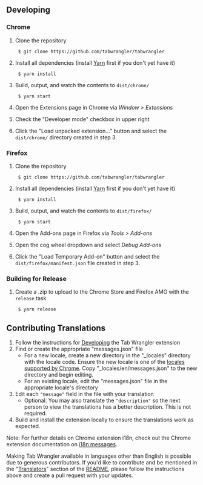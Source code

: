 ## Developing

### Chrome

1. Clone the repository

        $ git clone https://github.com/tabwrangler/tabwrangler
2. Install all dependencies (install [Yarn][2] first if you don't yet have it)

        $ yarn install
3. Build, output, and watch the contents to `dist/chrome/`

        $ yarn start
4. Open the Extensions page in Chrome via *Window > Extensions*
5. Check the "Developer mode" checkbox in upper right
6. Click the "Load unpacked extension..." button and select the `dist/chrome/` directory created in
   step 3.

### Firefox

1. Clone the repository

        $ git clone https://github.com/tabwrangler/tabwrangler
2. Install all dependencies (install [Yarn][2] first if you don't yet have it)

        $ yarn install
3. Build, output, and watch the contents to `dist/firefox/`

        $ yarn start
4. Open the Add-ons page in Firefox via *Tools > Add-ons*
5. Open the cog wheel dropdown and select *Debug Add-ons*
6. Click the "Load Temporary Add-on" button and select the `dist/firefox/manifest.json` file created
   in step 3.

### Building for Release

1. Create a .zip to upload to the Chrome Store and Firefox AMO with the `release` task

        $ yarn release

## Contributing Translations

1. Follow the instructions for [Developing](#developing) the Tab Wrangler extension
2. Find or create the appropriate "messages.json" file
    - For a new locale, create a new directory in the "\_locales" directory with the locale code.
      Ensure the new locale is one of the [locales supported by Chrome][1]. Copy
      "\_locales/en/messages.json" to the new directory and begin editing.
    - For an existing locale, edit the "messages.json" file in the appropriate locale's directory
3. Edit each `"message"` field in the file with your translation
    - Optional: You may also translate the `"description"` so the next person to view the
      translations has a better description. This is not required.
4. Build and install the extension locally to ensure the translations work as expected.

Note: For further details on Chrome extension i18n, check out the Chrome extension documentation
on [i18n messages][0].

Making Tab Wrangler available in languages other than English is possible due to generous
contributors. If you'd like to contribute and be mentioned in the
"[Translators](README.md#translators)" section of the [README](README.md), please follow the
instructions above and create a pull request with your updates.

[0]: https://developer.chrome.com/apps/i18n-messages
[1]: https://developer.chrome.com/webstore/i18n?csw=1#localeTable
[2]: https://yarnpkg.com/lang/en/docs/install/
